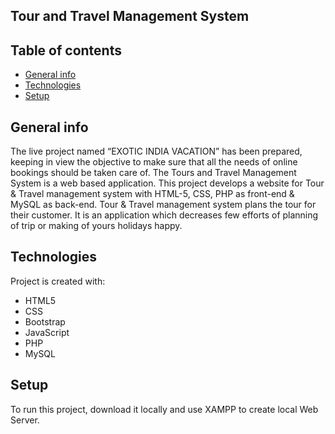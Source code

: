 ## Tour and Travel Management System

## Table of contents
* [General info](#general-info)
* [Technologies](#technologies)
* [Setup](#setup)

## General info
The live project named “EXOTIC INDIA VACATION” has been prepared, keeping in view the objective to make sure that all the needs of online bookings should be taken care of. The Tours and Travel Management System is a web based application.
This project develops a website for Tour & Travel management system with HTML-5, CSS, PHP as front-end & MySQL as back-end. Tour & Travel management system plans the tour for their customer. It is an application which decreases few efforts of planning of trip or making of yours holidays happy. 
	
## Technologies
Project is created with:
* HTML5
* CSS
* Bootstrap
* JavaScript
* PHP
* MySQL

## Setup
To run this project, download it locally and use XAMPP to create local Web Server.
